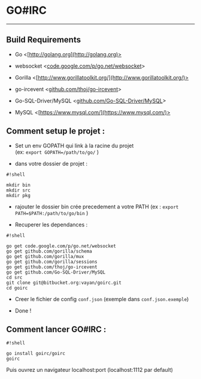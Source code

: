 # GO#IRC

- - -

## Build Requirements

* Go                     <[http://golang.org](http://golang.org)>
* websocket              <[code.google.com/p/go.net/websocket](code.google.com/p/go.net/websocket)>
* Gorilla                <[http://www.gorillatoolkit.org/](http://www.gorillatoolkit.org/)>
* go-ircevent            <[github.com/thoj/go-ircevent](github.com/thoj/go-ircevent)>
* Go-SQL-Driver/MySQL    <[github.com/Go-SQL-Driver/MySQL](github.com/Go-SQL-Driver/MySQL)>

* MySQL                  <[https://www.mysql.com/](https://www.mysql.com/)>


## Comment setup le projet : 

* Set un env GOPATH qui link à la racine du projet  
 (ex: `export GOPATH=/path/to/go/` )

* dans votre dossier de projet :

```
#!shell

mkdir bin
mkdir src
mkdir pkg
```

* rajouter le dossier bin crée precedement a votre PATH 
 (ex : `export PATH=$PATH:/path/to/go/bin` )

* Recuperer les dependances :

```
#!shell

go get code.google.com/p/go.net/websocket
go get github.com/gorilla/schema
go get github.com/gorilla/mux
go get github.com/gorilla/sessions
go get github.com/thoj/go-ircevent
go get github.com/Go-SQL-Driver/MySQL
cd src
git clone git@bitbucket.org:vayan/goirc.git
cd goirc
```

* Creer le fichier de config `conf.json` (exemple dans `conf.json.exemple`)

* Done !

## Comment lancer GO#IRC : 

```
#!shell

go install goirc/goirc
goirc
```

Puis ouvrez un navigateur localhost:port (localhost:1112 par default)